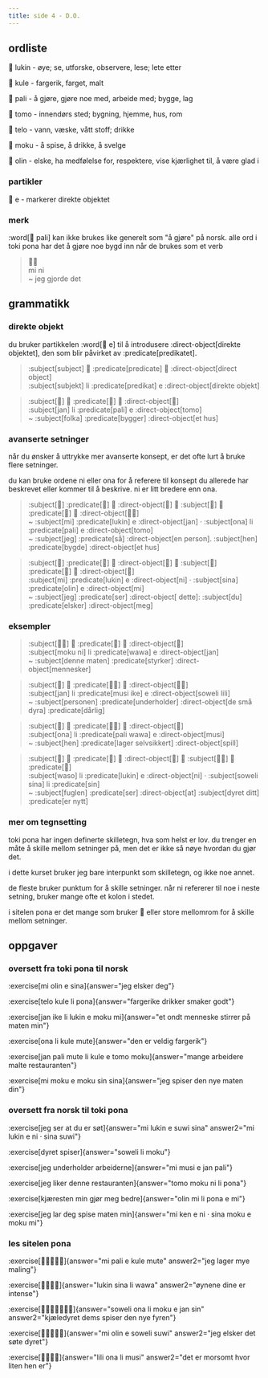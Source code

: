 ```yaml
---
title: side 4 - D.O.
---
```


## ordliste

󱤮 lukin - øye; se, utforske, observere, lese; lete etter

󱤞 kule - fargerik, farget, malt

󱥉 pali - å gjøre, gjøre noe med, arbeide med; bygge, lag

󱥭 tomo - innendørs sted; bygning, hjemme, hus, rom

󱥪 telo - vann, væske, vått stoff; drikke

󱤶 moku - å spise, å drikke, å svelge

󱥅 olin - elske, ha medfølelse for, respektere, vise kjærlighet til, å være glad i

### partikler

󱤉 e - markerer direkte objektet

### merk
 :word[󱥉 pali] kan ikke brukes like generelt som "å gjøre" på norsk. alle ord i toki pona har det å gjøre noe bygd inn når de brukes som et verb 

> 󱤴󱥁 \
> mi ni \
> ~ jeg gjorde det

## grammatikk
### direkte objekt

du bruker partikkelen :word[󱤉 e] til å introdusere :direct-object[direkte objektet], den som blir påvirket av :predicate[predikatet].

> :subject[subject] 󱤧 :predicate[predicate] 󱤉 :direct-object[direct object] \
> :subject[subjekt] li :predicate[predikat] e :direct-object[direkte objekt]

> :subject[󱤑] 󱤧 :predicate[󱥉] 󱤉 :direct-object[󱥭] \
> :subject[jan] li :predicate[pali] e :direct-object[tomo] \
> ~ :subject[folka] :predicate[bygger] :direct-object[et hus]

### avanserte setninger

når du ønsker å uttrykke mer avanserte konsept, er det ofte lurt å bruke flere setninger.

du kan bruke ordene ni eller ona for å referere til konsept du allerede har beskrevet eller kommer til å beskrive. ni er litt bredere enn ona. 

> :subject[󱤴] :predicate[󱤮] 󱤉 :direct-object[󱤑] 󱦜 :subject[󱥆] 󱤧 :predicate[󱥉] 󱤉 :direct-object[󱥭󱤴] \
> ~ :subject[mi] :predicate[lukin] e :direct-object[jan] · :subject[ona] li :predicate[pali] e :direct-object[tomo] \
> ~ :subject[jeg] :predicate[så] :direct-object[en person]. :subject[hen] :predicate[bygde] :direct-object[et hus]

> :subject[󱤴] :predicate[󱤮] 󱤉 :direct-object[󱥁] 󱦜 :subject[󱥞] :predicate[󱥅] 󱤉 :direct-object[󱤴] \
> :subject[mi] :predicate[lukin] e :direct-object[ni] · :subject[sina] :predicate[olin] e :direct-object[mi] \
> ~ :subject[jeg] :predicate[ser] :direct-object[ dette]: :subject[du] :predicate[elsker] :direct-object[meg]

### eksempler

> :subject[󱤶󱥁] 󱤧 :predicate[󱥵] 󱤉 :direct-object[󱤑] \
> :subject[moku ni] li :predicate[wawa] e :direct-object[jan] \
> ~ :subject[denne maten] :predicate[styrker] :direct-object[mennesker]

> :subject[󱤑] 󱤧 :predicate[󱤻󱤍] 󱤉 :direct-object[󱥢󱤨] \
> :subject[jan] li :predicate[musi ike] e :direct-object[soweli lili] \
> ~ :subject[personen] :predicate[underholder] :direct-object[de små dyra] :predicate[dårlig]

> :subject[󱥆] 󱤧 :predicate[󱥉󱥵] 󱤉 :direct-object[󱤻] \
> :subject[ona] li :predicate[pali wawa] e :direct-object[musi] \
> ~ :subject[hen] :predicate[lager selvsikkert] :direct-object[spill]

> :subject[󱥴] 󱤧 :predicate[󱤮] 󱤉 :direct-object[󱥁] 󱦜 :subject[󱥢󱥞] 󱤧 :predicate[󱥝] \
> :subject[waso] li :predicate[lukin] e :direct-object[ni] · :subject[soweli sina] li :predicate[sin] \
> ~ :subject[fuglen] :predicate[ser] :direct-object[at] :subject[dyret ditt] :predicate[er nytt]

### mer om tegnsetting

toki pona har ingen definerte skilletegn, hva som helst er lov. du trenger en måte å skille mellom setninger på, men det er ikke så nøye hvordan du gjør det.

i dette kurset bruker jeg bare interpunkt som skilletegn, og ikke noe annet.

de fleste bruker punktum for å skille setninger. når ni refererer til noe i neste setning, bruker mange ofte et kolon i stedet.

i sitelen pona er det mange som bruker 󱦜 eller store mellomrom for å skille mellom setninger.

## oppgaver
### oversett fra toki pona til norsk
:exercise[mi olin e sina]{answer="jeg elsker deg"}

:exercise[telo kule li pona]{answer="fargerike drikker smaker godt"}

:exercise[jan ike li lukin e moku mi]{answer="et ondt menneske stirrer på maten min"}

:exercise[ona li kule mute]{answer="den er veldig fargerik"}

:exercise[jan pali mute li kule e tomo moku]{answer="mange arbeidere malte restauranten"}

:exercise[mi moku e moku sin sina]{answer="jeg spiser den nye maten din"}

### oversett fra norsk til toki pona 
:exercise[jeg ser at du er søt]{answer="mi lukin e suwi sina" answer2="mi lukin e ni · sina suwi"}

:exercise[dyret spiser]{answer="soweli li moku"}

:exercise[jeg underholder arbeiderne]{answer="mi musi e jan pali"}

:exercise[jeg liker denne restauranten]{answer="tomo moku ni li pona"}

:exercise[kjæresten min gjør meg bedre]{answer="olin mi li pona e mi"}

:exercise[jeg lar deg spise maten min]{answer="mi ken e ni · sina moku e moku mi"}

### les sitelen pona
:exercise[󱤴󱥉󱤉󱤞󱤼]{answer="mi pali e kule mute" answer2="jeg lager mye maling"}

:exercise[󱤮󱥞󱤧󱥵]{answer="lukin sina li wawa" answer2="øynene dine er intense"}

:exercise[󱥢󱥆󱤧󱤶󱤉󱤑󱥝]{answer="soweli ona li moku e jan sin" answer2="kjæledyret dems spiser den nye fyren"}

:exercise[󱤴󱥅󱤉󱥢󱥦]{answer="mi olin e soweli suwi" answer2="jeg elsker det søte dyret"}

:exercise[󱤨󱥆󱤧󱤻]{answer="lili ona li musi" answer2="det er morsomt hvor liten hen er"}